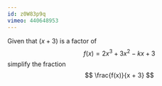 ```yaml
---
id: z0W83p9q
vimeo: 440648953
---
```


Given that $(x + 3)$ is a factor of
$$
f(x) = 2x^3 + 3x^2 - kx + 3
$$
simplify the fraction
$$
\frac{f(x)}{x + 3}
$$
